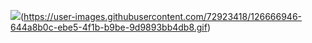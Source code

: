 

![](tumblr_0d12fe00ae6f5b37d32ebffb442a897a_49ef9f2e_640)(https://user-images.githubusercontent.com/72923418/126666946-644a8b0c-ebe5-4f1b-b9be-9d9893bb4db8.gif) 






<!--
**atommota123/atommota123** is a ✨ _special_ ✨ repository because its `README.md` (this file) appears on your GitHub profile.
[![atommota123's GitHub stats](https://github-readme-stats.vercel.app/api?username=atommota123)](https://github.com/atommota123/github-readme-stats) !
Here are some ideas to get you started:
- Hi there 👋
- 🔭 I’m currently working on ...
- 🌱 I’m currently learning ...
- 👯 I’m looking to collaborate on ...
- 🤔 I’m looking for help with ...
- 💬 Ask me about ...
- 📫 How to reach me: ...
- 😄 Pronouns: ...
- ⚡ Fun fact: ...
-->
